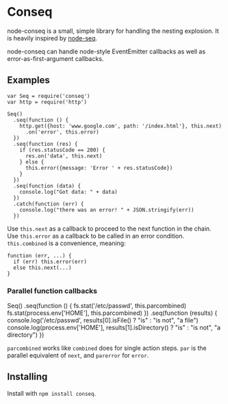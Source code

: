 # Conseq

node-conseq is a small, simple library for handling the nesting explosion. It is heavily inspired by [node-seq](http://github.com/substack/node-seq).

node-conseq can handle node-style EventEmitter callbacks as well as error-as-first-argument callbacks.

## Examples

    var Seq = require('conseq')
    var http = require('http')
    
    Seq()
      .seq(function () {
        http.get({host: 'www.google.com', path: '/index.html'}, this.next)
          .on('error', this.error)
      })
      .seq(function (res) {
        if (res.statusCode == 200) {
          res.on('data', this.next)
        } else {
          this.error({message: 'Error ' + res.statusCode})
        }
      })
      .seq(function (data) {
        console.log("Got data: " + data)
      })
      .catch(function (err) {
        console.log("there was an error! " + JSON.stringify(err))
      })

Use `this.next` as a callback to proceed to the next function in the chain. Use `this.error` as a callback to be called in an error condition. `this.combined` is a convenience, meaning:

    function (err, ...) {
      if (err) this.error(err)
      else this.next(...)
    }

### Parallel function callbacks

   Seq()
     .seq(function () {
			 fs.stat('/etc/passwd', this.parcombined)
			 fs.stat(process.env['HOME'], this.parcombined)
     })
     .seq(function (results) {
       console.log('/etc/passwd', results[0].isFile() ? "is" : "is not", "a file")
       console.log(process.env['HOME'], results[1].isDirectory() ? "is" : "is not", "a directory")
     })

`parcombined` works like `combined` does for single action steps. `par` is the parallel equivalent of `next`, and `parerror` for `error`.

## Installing
Install with `npm install conseq`.
